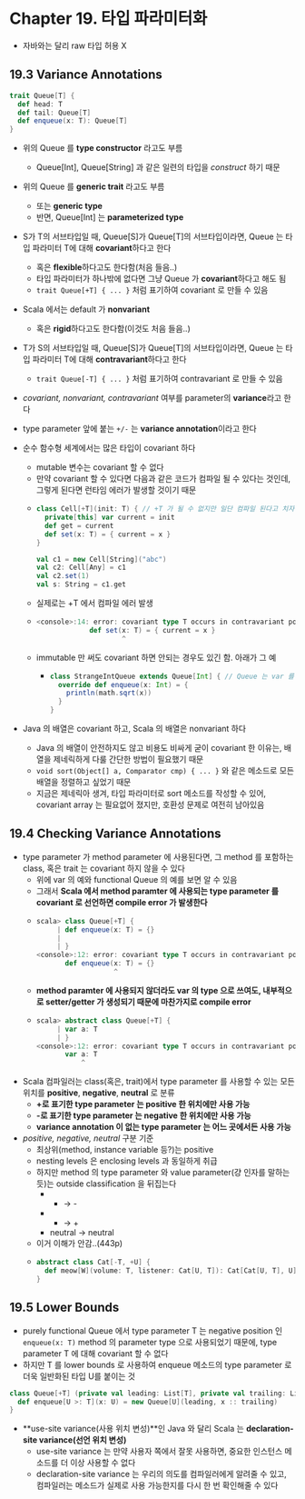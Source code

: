 # Chapter 19. 타입 파라미터화 

* 자바와는 달리 raw 타입 허용 X

## 19.3 Variance Annotations

```scala
trait Queue[T] {
  def head: T
  def tail: Queue[T]
  def enqueue(x: T): Queue[T]
}
```
* 위의 Queue 를 **type constructor** 라고도 부름
  * Queue[Int], Queue[String] 과 같은 일련의 타입을 *construct* 하기 때문
* 위의 Queue 를 **generic trait** 라고도 부름
  * 또는 **generic type**
  * 반면, Queue[Int] 는 **parameterized type**
  
* S가 T의 서브타입일 때, Queue[S]가 Queue[T]의 서브타입이라면, Queue 는 타입 파라미터 T에 대해 **covariant**하다고 한다
  * 혹은 **flexible**하다고도 한다함(처음 들음..)
  * 타입 파라미터가 하나밖에 없다면 그냥 Queue 가 **covariant**하다고 해도 됨
  * `trait Queue[+T] { ... }` 처럼 표기하여 covariant 로 만들 수 있음
* Scala 에서는 default 가 **nonvariant**
  * 혹은 **rigid**하다고도 한다함(이것도 처음 들음..)
* T가 S의 서브타입일 때, Queue[S]가 Queue[T]의 서브타입이라면, Queue 는 타입 파라미터 T에 대해 **contravariant**하다고 한다
  * `trait Queue[-T] { ... }` 처럼 표기하여 contravariant 로 만들 수 있음
* *covariant, nonvariant, contravariant* 여부를 parameter의 **variance**라고 한다 
* type parameter 앞에 붙는 `+/-` 는 **variance annotation**이라고 한다
* 순수 함수형 세계에서는 많은 타입이 covariant 하다
  * mutable 변수는 covariant 할 수 없다
  * 만약 covariant 할 수 있다면 다음과 같은 코드가 컴파일 될 수 있다는 것인데, 그렇게 된다면 런타임 에러가 발생할 것이기 때문
  * ```scala
    class Cell[+T](init: T) { // +T 가 될 수 없지만 일단 컴파일 된다고 치자!
      private[this] var current = init
      def get = current
      def set(x: T) = { current = x }
    }
    
    val c1 = new Cell[String]("abc")
    val c2: Cell[Any] = c1
    val c2.set(1)
    val s: String = c1.get
    ```
  * 실제로는 +T 에서 컴파일 에러 발생
  * ```scala
    <console>:14: error: covariant type T occurs in contravariant position in type T of value x
                 def set(x: T) = { current = x }
                         ^
    ```
  * immutable 만 써도 covariant 하면 안되는 경우도 있긴 함. 아래가 그 예
    * ```scala
      class StrangeIntQueue extends Queue[Int] { // Queue 는 var 를 사용하지 않은 purely functional Queue (궁금증: var 를 써도 purely functional 하다고 할 수 있나? 함수가 pure 한거 말고, class 가 purely functional 하기 위한 조건은 무엇인가?)
        override def enqueue(x: Int) = {
          println(math.sqrt(x))
        }
      }
      ```
* Java 의 배열은 covariant 하고, Scala 의 배열은 nonvariant 하다
  * Java 의 배열이 안전하지도 않고 비용도 비싸게 굳이 covariant 한 이유는, 배열을 제네릭하게 다룰 간단한 방법이 필요했기 때문
  * `void sort(Object[] a, Comparator cmp) { ... }` 와 같은 메소드로 모든 배열을 정렬하고 싶었기 때문
  * 지금은 제네릭아 생겨, 타입 파라미터로 sort 메소드를 작성할 수 있어, covariant array 는 필요없어 졌지만, 호환성 문제로 여전히 남아있음

## 19.4 Checking Variance Annotations
* type parameter 가 method parameter 에 사용된다면, 그 method 를 포함하는 class, 혹은 trait 는 covariant 하지 않을 수 있다
  * 위에 var 의 예와 functional Queue 의 예를 보면 알 수 있음
  * 그래서 **Scala 에서 method paramter 에 사용되는 type parameter 를 covariant 로 선언하면 compile error 가 발생한다**
  * ```scala
    scala> class Queue[+T] {
         | def enqueue(x: T) = {}
         |
         | }
    <console>:12: error: covariant type T occurs in contravariant position in type T of value x
           def enqueue(x: T) = {}
                       ^
    ```
  * **method paramter 에 사용되지 않더라도 var 의 type 으로 쓰여도, 내부적으로 setter/getter 가 생성되기 때문에 마찬가지로 compile error**
  * ```scala
    scala> abstract class Queue[+T] {
         | var a: T
         | }
    <console>:12: error: covariant type T occurs in contravariant position in type T of value a_=
           var a: T
               ^
    ```
* Scala 컴파일러는 class(혹은, trait)에서 type parameter 를 사용할 수 있는 모든 위치를 **positive**, **negative**, **neutral** 로 분류
  * **+로 표기한 type parameter 는 positive 한 위치에만 사용 가능**
  * **-로 표기한 type parameter 는 negative 한 위치에만 사용 가능**
  * **variance annotation 이 없는 type parameter 는 어느 곳에서든 사용 가능**
* *positive, negative, neutral* 구분 기준
  * 최상위(method, instance variable 등?)는 positive
  * nesting levels 은 enclosing levels 과 동일하게 취급
  * 하지만 method 의 type parameter 와 value parameter(걍 인자를 말하는듯)는 outside classification 을 뒤집는다
    * + -> -
    * - -> +
    * neutral -> neutral
  * 이거 이해가 안감..(443p)
  * ```scala
    abstract class Cat[-T, +U] {
      def meow[W](volume: T, listener: Cat[U, T]): Cat[Cat[U, T], U]
    }
    ```  
## 19.5 Lower Bounds
* purely functional Queue 에서 type parameter T 는 negative position 인 `enqueue(x: T)` method 의 parameter type 으로 사용되었기 때문에, type parameter T 에 대해 covariant 할 수 없다
* 하지만 T 를 lower bounds 로 사용하여 enqueue 메소드의 type parameter 로 더욱 일반화된 타입 U를 붙이는 것
```scala
class Queue[+T] (private val leading: List[T], private val trailing: List[T]) {
  def enqueue[U >: T](x: U) = new Queue[U](leading, x :: trailing)
}
``` 
* **use-site variance(사용 위치 변성)**인 Java 와 달리 Scala 는 **declaration-site variance(선언 위치 변성)**
  * use-site variance 는 만약 사용자 쪽에서 잘못 사용하면, 중요한 인스턴스 메소드를 더 이상 사용할 수 없다
  * declaration-site variance 는 우리의 의도를 컴파일러에게 알려줄 수 있고, 컴파일러는 메소드가 실제로 사용 가능한지를 다시 한 번 확인해줄 수 있다
